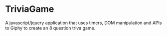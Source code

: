 # TriviaGame
A javascript/jquery application that uses timers, DOM manipulation and APIs to Giphy to create an 8 question triva game.
